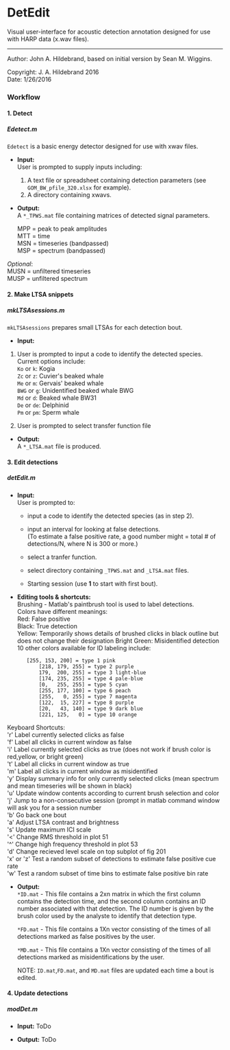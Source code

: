 # DetEdit

Visual user-interface for acoustic detection annotation designed for use with HARP data (x.wav files).

----------
Author: John A. Hildebrand, based on initial version by Sean M. Wiggins.

Copyright: J. A. Hildebrand 2016  
Date: 1/26/2016


### Workflow

#### 1. Detect

##### Edetect.m  
  `Edetect` is a basic energy detector designed for use with xwav files.
  
  - **Input:**  
    User is prompted to supply inputs including:  
     1. A text file or spreadsheet containing detection parameters (see `GOM_BW_pfile_320.xlsx` for example).  
     2. A directory containing xwavs.
    
  - **Output:**  
   A `*_TPWS.mat` file containing matrices of detected signal parameters.

     MPP = peak to peak amplitudes  
     MTT = time  
     MSN = timeseries (bandpassed)  
     MSP = spectrum (bandpassed)  

  *Optional*:  
     MUSN = unfiltered timeseries  
     MUSP = unfiltered spectrum  

#### 2. Make LTSA snippets

##### mkLTSAsessions.m  
  `mkLTSAsessions` prepares small LTSAs for each detection bout.  

  - **Input:**  
   1. User is prompted to input a code to identify the detected species.  
     Current options include:  
     `Ko` or `k`: Kogia  
     `Zc` or `z`: Cuvier's beaked whale  
     `Me` or `m`: Gervais' beaked whale  
     `BWG` or `g`: Unidentified beaked whale BWG  
     `Md` or `d`: Beaked whale BW31  
     `De` or `de`: Delphinid  
     `Pm` or `pm`: Sperm whale

   2. User is prompted to select transfer function file  

  - **Output:**  
   A `*_LTSA.mat` file is produced.

#### 3. Edit detections

##### detEdit.m

   - **Input:**  
   User is prompted to:  
     * input a code to identify the detected species (as in step 2).  
     * input an interval for looking at false detections.  
     (To estimate a false positive rate, a good number might = total # of detections/N, where N is 300 or more.)  

     * select a tranfer function.   
     * select directory containing `_TPWS.mat` and `_LTSA.mat` files.  
     * Starting session (use **1** to start with first bout).  

   - **Editing tools & shortcuts:**  
  	Brushing - Matlab's paintbrush tool is used to label detections.  
  	Colors have different meanings:  
        	Red:  False positive  
		Black:  True detection  
		Yellow: Temporarily shows details of brushed clicks in black outline but does not change their designation 
		Bright Green:  Misidentified detection  
		10 other colors available for ID labeling include:  

			[255, 153, 200] = type 1 pink  
    			[218, 179, 255] = type 2 purple  
    			179,  200, 255] = type 3 light-blue  
    			[174, 235, 255] = type 4 pale-blue  
    			[0,   255, 255] = type 5 cyan  
    			[255, 177, 100] = type 6 peach  
    			[255,   0, 255] = type 7 magenta  
    			[122,  15, 227] = type 8 purple  
    			[20,   43, 140] = type 9 dark blue  
    			[221, 125,   0] = type 10 orange  


   Keyboard Shortcuts:  
	'r' Label currently selected clicks as false  
	'f' Label all clicks in current window as false  
	'i' Label currently selected clicks as true (does not work if brush color is red,yellow, or bright green)  
	't' Label all clicks in current window as true  
	'm' Label all clicks in current window as misidentified  
	'y' Display summary info for only currently selected clicks (mean spectrum and mean timeseries will be shown in black)  
	'u' Update window contents according to current brush selection and color  
	'j' Jump to a non-consecutive session (prompt in matlab command window will ask you for a session number  
	'b' Go back one bout  
	'a' Adjust LTSA contrast and brightness  
	's' Update maximum ICI scale  
	'<' Change RMS threshold in plot 51  
	'^' Change high frequency threshold in plot 53  
     	'd' Change recieved level scale on top subplot of fig 201  
    	'x' or 'z' Test a random subset of detections to estimate false positive cue rate  
    	'w' Test a random subset of time bins to estimate false positive bin rate  

   - **Output:**  
     `*ID.mat` - This file contains a 2xn matrix in which the first column contains the detection time, and the second column contains an ID number associated with that detection. The ID number is given by the brush color used by the analyste to identify that detection type.  

     `*FD.mat` - This file contains a 1Xn vector consisting of the times of all detections marked as false positives by the user.  

     `*MD.mat` - This file contains a 1Xn vector consisting of the times of all detections marked as misidentifications by the user.  

     NOTE: `ID.mat`,`FD.mat`, and `MD.mat` files are updated each time a bout is edited.

#### 4. Update detections

##### modDet.m

   - **Input:**
  ToDo

   - **Output:**
  ToDo
